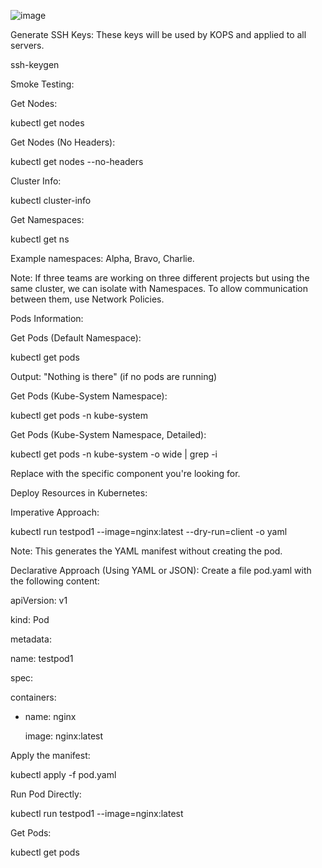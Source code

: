 ![image](https://github.com/user-attachments/assets/9e7db6e9-9d88-4316-8c2a-0a6806514220)


Generate SSH Keys: These keys will be used by KOPS and applied to all servers.

ssh-keygen 


Smoke Testing:

Get Nodes:

kubectl get nodes

Get Nodes (No Headers):

kubectl get nodes --no-headers

Cluster Info:

kubectl cluster-info

Get Namespaces:

kubectl get ns

Example namespaces: Alpha, Bravo, Charlie.

Note: If three teams are working on three different projects but using the same cluster, we can isolate with Namespaces. To allow communication between them, use Network Policies.


Pods Information:

Get Pods (Default Namespace):

kubectl get pods

Output: "Nothing is there" (if no pods are running)

Get Pods (Kube-System Namespace):

kubectl get pods -n kube-system

Get Pods (Kube-System Namespace, Detailed):

kubectl get pods -n kube-system -o wide | grep -i <component-name>

Replace <component-name> with the specific component you're looking for.


Deploy Resources in Kubernetes:

Imperative Approach:

kubectl run testpod1 --image=nginx:latest --dry-run=client -o yaml

Note: This generates the YAML manifest without creating the pod.

Declarative Approach (Using YAML or JSON): Create a file pod.yaml with the following content:

apiVersion: v1

kind: Pod

metadata:

  name: testpod1
  
spec:

  containers:
  
  - name: nginx
    
    image: nginx:latest
    
Apply the manifest:

kubectl apply -f pod.yaml

Run Pod Directly:

kubectl run testpod1 --image=nginx:latest

Get Pods:

kubectl get pods
